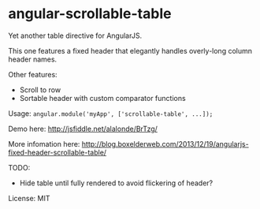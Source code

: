 angular-scrollable-table
========================

Yet another table directive for AngularJS.

This one features a fixed header that elegantly handles overly-long column header names.

Other features:
* Scroll to row
* Sortable header with custom comparator functions

Usage:
`angular.module('myApp', ['scrollable-table', ...]);`

Demo here: http://jsfiddle.net/alalonde/BrTzg/

More infomation here: http://blog.boxelderweb.com/2013/12/19/angularjs-fixed-header-scrollable-table/

TODO:
* Hide table until fully rendered to avoid flickering of header?

License: MIT
